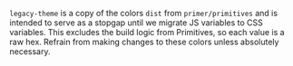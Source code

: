 `legacy-theme` is a copy of the colors `dist` from `primer/primitives` and is intended to serve as a stopgap until we migrate JS variables to CSS variables. This excludes the build logic from Primitives, so each value is a raw hex. Refrain from making changes to these colors unless absolutely necessary.
